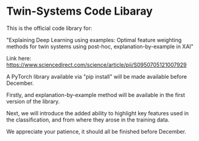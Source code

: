 # Twin-Systems Code Libaray

This is the official code library for:

"Explaining Deep Learning using examples: Optimal feature weighting methods for twin systems using post-hoc, explanation-by-example in XAI"

Link here: https://www.sciencedirect.com/science/article/pii/S0950705121007929

A PyTorch library available via "pip install" will be made available before December. 

Firstly, and explanation-by-example method will be available in the first version of the library.

Next, we will introduce the added ability to highlight key features used in the classification, and from where they arose in the training data.

We appreciate your patience, it should all be finished before December.



